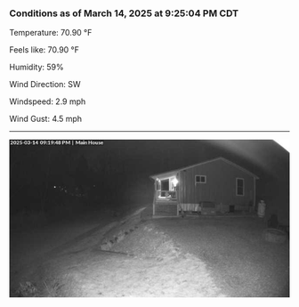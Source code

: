 ### Conditions as of March 14, 2025 at 9:25:04 PM CDT 

Temperature: 70.90 &deg;F

Feels like: 70.90 &deg;F

Humidity: 59%

Wind Direction: SW

Windspeed: 2.9 mph

Wind Gust: 4.5 mph

---

<img src="./images/latest.jpeg"/>

